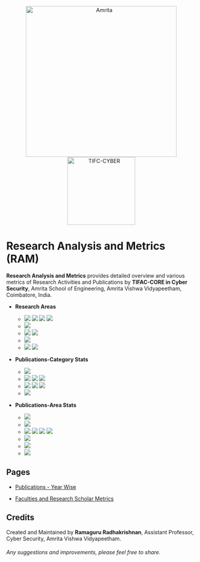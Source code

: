 
<p align="center">
    <img src="https://amrita-tifac-cyber-blockchain.github.io/Amrita-TIFAC-Cyber-Blockchain/AVV_PNG.png" alt ="Amrita" width="400" />
    <img src="https://amrita.edu/wp-content/uploads/2021/09/1597668744269.jpg" alt ="TIFC-CYBER" width="180" />
</p>

# Research Analysis and Metrics (RAM) 

**Research Analysis and Metrics** provides detailed overview and various metrics of Research Activities and Publications by **TIFAC-CORE in Cyber Security**, Amrita School of Engineering, Amrita Vishwa Vidyapeetham, Coimbatore, India.

- **Research Areas**
    - ![](https://img.shields.io/badge/-Cryptography-blue) ![](https://img.shields.io/badge/-Cryptanalysis-blue) ![](https://img.shields.io/badge/-Visual_Cryptography-blue) ![](https://img.shields.io/badge/-Steganography-blue)
    - ![](https://img.shields.io/badge/-Network_Security-blue) 
    - ![](https://img.shields.io/badge/-Android_Security-blue) ![](https://img.shields.io/badge/-Vulnerability_Assessment-blue)
    - ![](https://img.shields.io/badge/-Cyber_Forensics-blue)  
    - ![](https://img.shields.io/badge/-Blockchain_Technology-blue) ![](https://img.shields.io/badge/-Cryptocurrency_and_NFT-blue)

- **Publications-Category Stats**
  - ![](https://img.shields.io/badge/Patent-2-brightgreen)
  - ![](https://img.shields.io/badge/Scopus_Conference-151-brightgreen) ![](https://img.shields.io/badge/Scopus_Journal-46-brightgreen) ![](https://img.shields.io/badge/Scopus_Book_Chapter-5-brightgreen)
  - ![](https://img.shields.io/badge/Non_Scopus_Conference-8-orange) ![](https://img.shields.io/badge/Non_Scopus_Journal-19-orange) ![](https://img.shields.io/badge/Non_Scopus_Book_Chapter-4-orange)
  - ![](https://img.shields.io/badge/Review-1-green)

- **Publications-Area Stats**
  - ![](https://img.shields.io/badge/Android_Security-TBD-brightgreen)
  - ![](https://img.shields.io/badge/Blockchain_Technology-18-brightgreen)
  - ![](https://img.shields.io/badge/Cryptography-TBD-brightgreen) ![](https://img.shields.io/badge/Cryptanalysis-TBD-brightgreen) ![](https://img.shields.io/badge/Steganography-TBD-brightgreen) ![](https://img.shields.io/badge/Visual_Cryptography-TBD-brightgreen)
  - ![](https://img.shields.io/badge/Cyber_Forensics-TBD-brightgreen)
  - ![](https://img.shields.io/badge/Network_Security-TBD-brightgreen)
  - ![](https://img.shields.io/badge/Vulnerability_Assessment-TBD-brightgreen)

## Pages 
  
- [Publications - Year Wise](Publications/Main.md)

- [Faculties and Research Scholar Metrics](RAM.md)


## Credits
Created and Maintained by **Ramaguru Radhakrishnan**, Assistant Professor, Cyber Security, Amrita Vishwa Vidyapeetham.
<h6> Any suggestions and improvements, please feel free to share. </h6>
